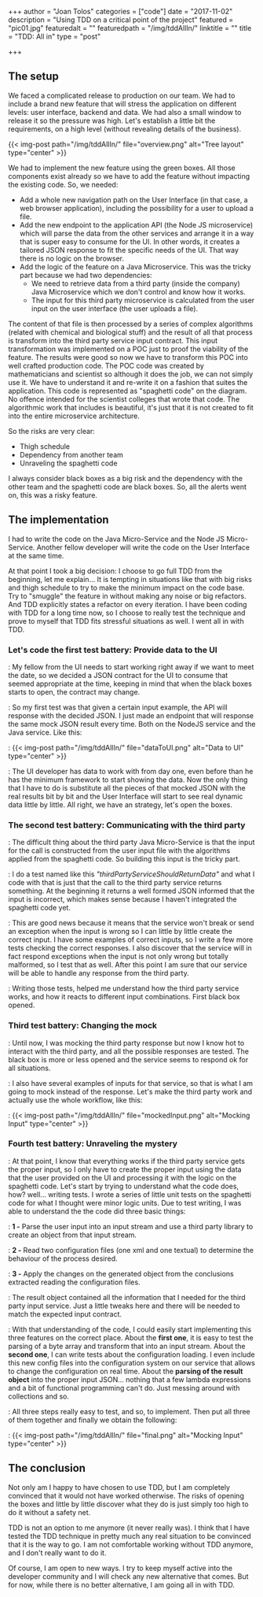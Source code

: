 +++
author = "Joan Tolos"
categories = ["code"]
date = "2017-11-02"
description = "Using TDD on a critical point of the project"
featured = "pic01.jpg"
featuredalt = ""
featuredpath = "/img/tddAllIn/"
linktitle = ""
title = "TDD: All in"
type = "post"

+++

## The setup

We faced a complicated release to production on our team. We had to include a brand new feature that will stress the application on different levels: user interface, backend and data. We had also a small window to release it so the pressure was high. Let's establish a little bit the requirements, on a high level (without revealing details of the business).

  {{< img-post path="/img/tddAllIn/" file="overview.png" alt="Tree layout" type="center" >}}

We had to implement the new feature using the green boxes. All those components exist already so we have to add the feature without impacting the existing code. So, we needed:

* Add a whole new navigation path on the User Interface (in that case, a web browser application), including the possibility for a user to upload a file.
* Add the new endpoint to the application API (the Node JS microservice) which will parse the data from the other services and arrange it in a way that is super easy to consume for the UI. In other words, it creates a tailored JSON response to fit the specific needs of the UI. That way there is no logic on the browser.
* Add the logic of the feature on a Java Microservice. This was the tricky part because we had two dependencies:
  * We need to retrieve data from a third party (inside the company) Java Microservice which we don't control and know how it works.
  * The input for this third party microservice is calculated from the user input on the user interface (the user uploads a file).

The content of that file is then processed by a series of complex algorithms (related with chemical and biological stuff) and the result of all that process is transform into the third party service input contract. This input transformation was implemented on a POC just to proof the viability of the feature. The results were good so now we have to transform this POC  into well crafted production code. The POC code was created by mathematicians and scientist so although it does the job, we can not simply use it. We have to understand it and re-write it on a fashion that suites the application. This code is represented as "spaghetti code" on the diagram.
No offence intended for the scientist colleges that wrote that code. The algorithmic work that includes is beautiful, it's just that it is not created to fit into the entire microservice architecture.

So the risks are very clear:

* Thigh schedule
* Dependency from another team
* Unraveling the spaghetti code

I always consider black boxes as a big risk and the dependency with the other team and the spaghetti code are black boxes. So, all the alerts went on, this was a risky feature.

## The implementation

I had to write the code on the Java Micro-Service and the Node JS Micro-Service. Another fellow developer will write the code on the User Interface at the same time.

At that point I took a big decision: I choose to go full TDD from the beginning, let me explain... It is tempting in situations like that with big risks and thigh schedule to try to make the minimum impact on the code base. Try to "smuggle" the feature in without making any noise or big refactors. And TDD explicitly states a refactor on every iteration. I have been coding with TDD for a long time now, so I choose to really test the technique and prove to myself that TDD fits stressful situations as well. I went all in with TDD.

### Let's code the first test battery: **Provide data to the UI**

:   My fellow from the UI needs to start working right away if we want to meet the date, so we decided a JSON contract for the UI to consume that seemed appropriate at the time, keeping in mind that when the black boxes starts to open, the contract may change.

:   So my first test was that given a certain input example, the API will response with the decided JSON. I just made an endpoint that will response the same mock JSON result every time. Both on the NodeJS service and the Java service. Like this:

:  {{< img-post path="/img/tddAllIn/" file="dataToUI.png" alt="Data to UI" type="center" >}}

:   The UI developer has data to work with from day one, even before than he has the minimum framework to start showing the data. Now the only thing that I have to do is substitute all the pieces of that mocked JSON with the real results bit by bit and the User Interface will start to see real dynamic data little by little. All right, we have an strategy, let's open the boxes.

### The second test battery: **Communicating with the third party**

:   The difficult thing about the third party Java Micro-Service is that the input for the call is constructed from the user input file with the algorithms applied from the spaghetti code. So building this input is the tricky part.

:   I do a test named like this _"thirdPartyServiceShouldReturnData"_ and what I code with that is just that the call to the third party service returns something. At the beginning it returns a well formed JSON informed that the input is incorrect, which makes sense because I haven't integrated the spaghetti code yet.

:   This are good news because it means that the service won't break or send an exception when the input is wrong so I can little by little create the correct input. I have some examples of correct inputs, so I write a few more tests checking the correct responses. I also discover that the service will in fact respond exceptions when the input is not only wrong but totally malformed, so I test that as well. After this point I am sure that our service will be able to handle any response from the third party.

:   Writing those tests, helped me understand how the third party service works, and how it reacts to different input combinations. First black box opened.

### Third test battery: **Changing the mock**

:   Until now, I was mocking the third party response but now I know hot to interact with the third party, and all the possible responses are tested. The black box is more or less opened and the service seems to respond ok for all situations.

:   I also have several examples of inputs for that service, so that is what I am going to mock instead of the response. Let's make the third party work and actually use the whole workflow, like this:

:  {{< img-post path="/img/tddAllIn/" file="mockedInput.png" alt="Mocking Input" type="center" >}}

### Fourth test battery: **Unraveling the mystery**

:   At that point, I know that everything works if the third party service gets the proper input, so I only have to create the proper input using the data that the user provided on the UI and processing it with the logic on the spaghetti code. Let's start by trying to understand what the code does, how? well... writing tests. I wrote a series of little unit tests on the spaghetti code for what I thought were minor logic units. Due to test writing, I was able to understand the the code did three basic things:

:   **1 -** Parse the user input into an input stream and use a third party library to create an object from that input stream.

:   **2 -** Read two configuration files (one xml and one textual) to determine the behaviour of the process desired.

:   **3 -** Apply the changes on the generated object from the conclusions extracted reading the configuration files.

:   The result object contained all the information that I needed for the third party input service. Just a little tweaks here and there will be needed to match the expected input contract.

:   With that understanding of the code, I could easily start implementing this three features on the correct place. About the **first one**, it is easy to test the parsing of a byte array and transform that into an input stream. About the **second one**, I can write tests about the configuration loading. I even include this new config files into the configuration system on our service that allows to change the configuration on real time. About the **parsing of the result object** into the proper input JSON... nothing that a few lambda expressions and a bit of functional programming can't do. Just messing around with collections and so.

:   All three steps really easy to test, and so, to implement. Then put all three of them together and finally we obtain the following:

:  {{< img-post path="/img/tddAllIn/" file="final.png" alt="Mocking Input" type="center" >}}

## The conclusion

Not only am I happy to have chosen to use TDD, but I am completely convinced that it would not have worked otherwise. The risks of opening the boxes and little by little discover what they do is just simply too high to do it without a safety net.

TDD is not an option to me anymore (it never really was). I think that I have tested the TDD technique in pretty much any real situation to be convinced that it is the way to go. I am not comfortable working without TDD anymore, and I don't really want to do it.

Of course, I am open to new ways. I try to keep myself active into the developer community and I will check any new alternative that comes. But for now, while there is no better alternative, I am going all in with TDD.
